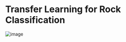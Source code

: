 # Transfer Learning for Rock Classification
![image](https://github.com/yassmin1/Deep_Learning/assets/38767315/bb28755d-0ba3-4c26-96f1-bae903a902d3)

